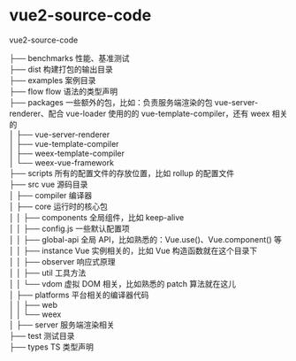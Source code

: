 # vue2-source-code
vue2-source-code

├── benchmarks                  性能、基准测试                                    
├── dist                        构建打包的输出目录                        
├── examples                    案例目录                                             
├── flow                        flow 语法的类型声明                                         
├── packages                    一些额外的包，比如：负责服务端渲染的包 vue-server-renderer、配合 vue-loader 使用的的 vue-template-compiler，还有 weex 相关的  
│   ├── vue-server-renderer  
│   ├── vue-template-compiler  
│   ├── weex-template-compiler  
│   └── weex-vue-framework  
├── scripts                     所有的配置文件的存放位置，比如 rollup 的配置文件  
├── src                         vue 源码目录  
│   ├── compiler                编译器  
│   ├── core                    运行时的核心包  
│   │   ├── components          全局组件，比如 keep-alive  
│   │   ├── config.js           一些默认配置项  
│   │   ├── global-api          全局 API，比如熟悉的：Vue.use()、Vue.component() 等  
│   │   ├── instance            Vue 实例相关的，比如 Vue 构造函数就在这个目录下  
│   │   ├── observer            响应式原理  
│   │   ├── util                工具方法  
│   │   └── vdom                虚拟 DOM 相关，比如熟悉的 patch 算法就在这儿  
│   ├── platforms               平台相关的编译器代码  
│   │   ├── web  
│   │   └── weex  
│   ├── server                  服务端渲染相关  
├── test                        测试目录  
├── types                       TS 类型声明  
